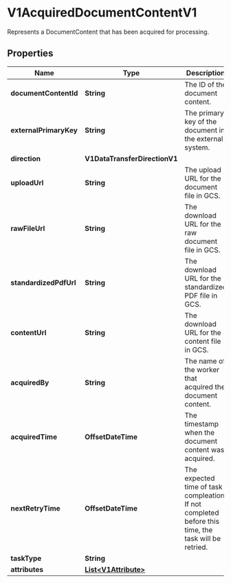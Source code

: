 

# V1AcquiredDocumentContentV1

Represents a DocumentContent that has been acquired for processing.
## Properties

Name | Type | Description | Notes
------------ | ------------- | ------------- | -------------
**documentContentId** | **String** | The ID of the document content. |  [optional]
**externalPrimaryKey** | **String** | The primary key of the document in the external system. |  [optional]
**direction** | **V1DataTransferDirectionV1** |  |  [optional]
**uploadUrl** | **String** | The upload URL for the document file in GCS. |  [optional]
**rawFileUrl** | **String** | The download URL for the raw document file in GCS. |  [optional]
**standardizedPdfUrl** | **String** | The download URL for the standardized PDF file in GCS. |  [optional]
**contentUrl** | **String** | The download URL for the content file in GCS. |  [optional]
**acquiredBy** | **String** | The name of the worker that acquired the document content. |  [optional]
**acquiredTime** | **OffsetDateTime** | The timestamp when the document content was acquired. |  [optional]
**nextRetryTime** | **OffsetDateTime** | The expected time of task compleation. If not completed before this time, the task will be retried. |  [optional]
**taskType** | **String** |  |  [optional]
**attributes** | [**List&lt;V1Attribute&gt;**](V1Attribute.md) |  |  [optional]



